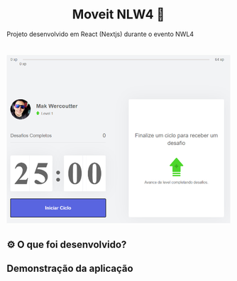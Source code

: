 <h1 align="center"> Moveit NLW4 🚀 </h1>
<p>Projeto desenvolvido em React (Nextjs) durante o evento NWL4</p>
<h1 align="center">
<img src="./assets/ImgReadme.png" alt="ImagemReadme" alt="ImagemReadme">
</h1>
<h2> ⚙️ O que foi desenvolvido?<h2>

Demonstração da aplicação
